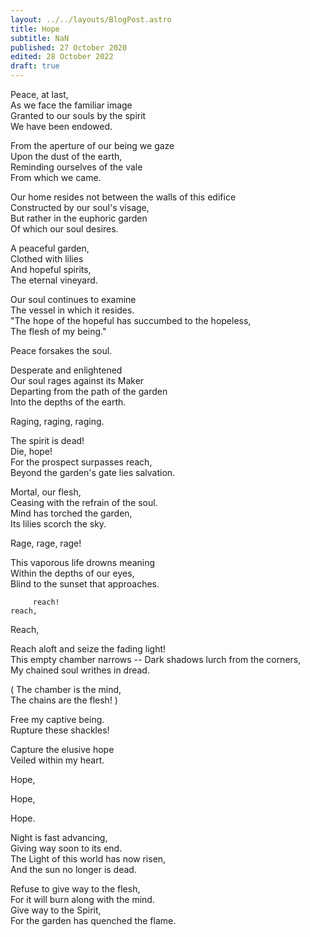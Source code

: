 ```yaml
---
layout: ../../layouts/BlogPost.astro
title: Hope
subtitle: NaN
published: 27 October 2020
edited: 28 October 2022
draft: true
---
```


Peace, at last,  
As we face the familiar image  
Granted to our souls by the spirit  
We have been endowed.  

From the aperture of our being we gaze  
Upon the dust of the earth,  
Reminding ourselves of the vale  
From which we came.  

Our home resides not between the walls of this edifice  
Constructed by our soul's visage,  
But rather in the euphoric garden  
Of which our soul desires.  

A peaceful garden,  
Clothed with lilies  
And hopeful spirits,  
The eternal vineyard.  

Our soul continues to examine  
The vessel in which it resides.  
"The hope of the hopeful has succumbed to the hopeless,  
The flesh of my being."  

Peace forsakes the soul.

Desperate and enlightened  
Our soul rages against its Maker  
Departing from the path of the garden  
Into the depths of the earth.  

Raging, raging, raging.  

The spirit is dead!  
Die, hope!  
For the prospect surpasses reach,  
Beyond the garden's gate lies salvation.  

Mortal, our flesh,  
Ceasing with the refrain of the soul.  
Mind has torched the garden,  
Its lilies scorch the sky.  

Rage, rage, rage!  

This vaporous life drowns meaning  
Within the depths of our eyes,  
Blind to the sunset that approaches.  

		 reach!
	reach,
Reach,   

Reach aloft and seize the fading light!    
This empty chamber narrows --
Dark shadows lurch from the corners,  
My chained soul writhes in dread.

( The chamber is the mind,  
  The chains are the flesh! )

Free my captive being.  
Rupture these shackles!  

Capture the elusive hope  
Veiled within my heart.  

Hope,  

Hope,  

Hope.  

Night is fast advancing,  
Giving way soon to its end.  
The Light of this world has now risen,  
And the sun no longer is dead.  

Refuse to give way to the flesh,  
For it will burn along with the mind.  
Give way to the Spirit,  
For the garden has quenched the flame.  